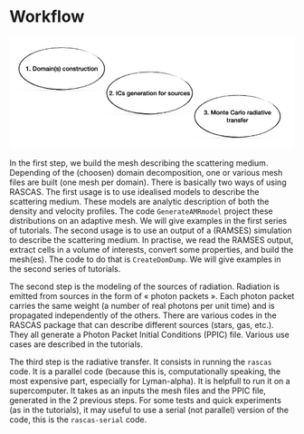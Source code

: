 
# Workflow


![workflow](../img/workflow_v0.1.png)


In the first step, we build the mesh describing the scattering medium. Depending of the (choosen) domain decomposition, one or various mesh files are built (one mesh per domain). There is basically two ways of using RASCAS. The first usage is to use idealised models to describe the scattering medium. These models are analytic description of both the density and velocity profiles. The code ``GenerateAMRmodel`` project these distributions on an adaptive mesh. We will give examples in the first series of tutorials. The second usage is to use an output of a (RAMSES) simulation to describe the scattering medium. In practise, we read the RAMSES output, extract cells in a volume of interests, convert some properties, and build the mesh(es). The code to do that is ``CreateDomDump``. We will give examples in the second series of tutorials.

The second step is the modeling of the sources of radiation. Radiation is emitted from sources in the form of « photon packets ».
Each photon packet carries the same weight (a number of real photons per unit time)
and is propagated independently of the others. There are various codes in the RASCAS package that can describe different sources (stars, gas, etc.). They all generate a Photon Packet Initial Conditions (PPIC) file. Various use cases are described in the tutorials.


The third step is the radiative transfer. It consists in running the ``rascas`` code. It is a parallel code (because this is, computationally speaking, the most expensive part, especially for Lyman-alpha). It is helpfull to run it on a supercomputer. It takes as an inputs the mesh files and the PPIC file, generated in the 2 previous steps. For some tests and quick experiments (as in the tutorials), it may useful to use a serial (not parallel) version of the code, this is the ``rascas-serial`` code.

